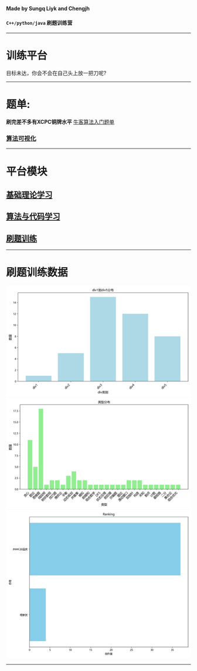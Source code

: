 **Made by Sungq Liyk and Chengjh**

#### `C++/python/java` 刷题训练营
---
# **训练平台**
目标未达，你会不会在自己头上放一把刀呢?

---

# 题单:
**刷完差不多有XCPC铜牌水平**
[牛客算法入门题单](https://ac.nowcoder.com/discuss/817596)
### [算法可视化](https://www.cs.usfca.edu/~galles/visualization/Algorithms.html)

---


# 平台模块
## [基础理论学习](基础理论学习/README.md)
## [算法与代码学习](算法/README.md)
## [刷题训练](周赛补题/README.md)
---


# 刷题训练数据
![alt text](周赛补题/数据收集脚本/img/div_distribution.png)
![alt text](周赛补题/数据收集脚本/img/type_distribution.png)
![alt text](周赛补题/数据收集脚本/img/author_ranking.png)

---

